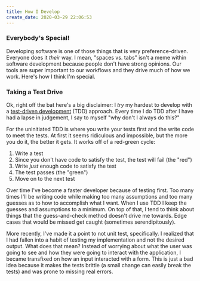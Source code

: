 ```yaml
---
title: How I Develop
create_date: 2020-03-29 22:06:53
---
```


### Everybody's Special!

Developing software is one of those things that is very preference-driven. Everyone does it _their_ way. I mean, "spaces vs. tabs" isn't a meme within software development because people don't have strong opinions. Our tools are super important to our workflows and they drive much of how we work. Here's how I think I'm special.

### Taking a Test Drive

Ok, right off the bat here's a big disclaimer: I _try_ my hardest to develop with a [test-driven development](https://en.wikipedia.org/wiki/Test-driven_development) (TDD) approach. Every time I do TDD after I have had a lapse in judgement, I say to myself "why don't I always do this?"

For the uninitiated TDD is where you write your tests first and the write code to meet the tests. At first it seems ridiculous and impossible, but the more you do it, the better it gets. It works off of a red-green cycle:

1. Write a test
2. Since you don't have code to satisfy the test, the test will fail (the "red")
3. Write _just_ enough code to satisfy the test
4. The test passes (the "green")
5. Move on to the next test

Over time I've become a faster developer because of testing first. Too many times I'll be writing code while making too many assumptions and too many guesses as to how to accomplish what I want. When I use TDD I keep the guesses and assumptions to a minimum. On top of that, I tend to think about things that the guess-and-check method doesn't drive me towards. Edge cases that would be missed get caught (sometimes serendipitously).

More recently, I've made it a point to not unit test, specifically. I realized that I had fallen into a habit of testing my implementation and not the desired output. What does that mean? Instead of worrying about what the user was going to see and how they were going to interact with the application, I became transfixed on how an input interacted with a form. This is just a bad idea because it makes the tests brittle (a small change can easily break the tests) and was prone to missing real errors.
